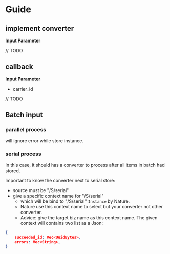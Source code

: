 # Guide

## implement converter

**Input Parameter**

// TODO


## callback

**Input Parameter**

* carrier_id

// TODO

## Batch input

### parallel process
 
will ignore error while store instance.

### serial process

In this case, it should has a converter to process after all items in batch had stored.

Important to know the converter next to serial store:

* source must be "/S/serial"
* give a specific context name for "/S/serial"
  * which will be bind to "/S/serial" `Instance` by Nature.
  * Nature use this context name to select but your converter not other converter.
  * Advice: give the target biz name as this context name. 
The given context will contains two list as a Json:
```json
{
    succeeded_id: Vec<UuidBytes>,
    errors: Vec<String>,
}
```
